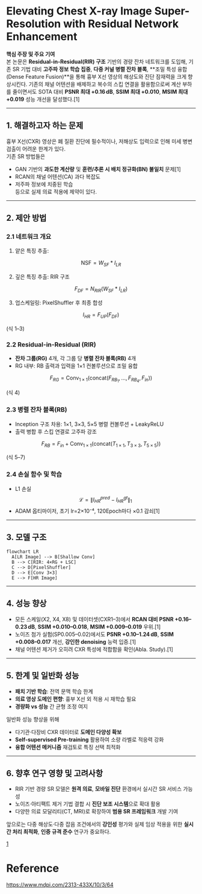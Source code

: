 
# Elevating Chest X-ray Image Super-Resolution with Residual Network Enhancement

**핵심 주장 및 주요 기여**  
본 논문은 **Residual-in-Residual(RIR) 구조** 기반의 경량 잔차 네트워크를 도입해, 기존 SR 기법 대비 **고주파 정보 학습 집중**, **다중 커널 병렬 잔차 블록**, **조밀 특성 융합(Dense Feature Fusion)**을 통해 흉부 X선 영상의 해상도와 진단 잠재력을 크게 향상시킨다. 기존의 채널 어텐션을 배제하고 복수의 스킵 연결을 활용함으로써 계산 부하를 줄이면서도 SOTA 대비 **PSNR 최대 +0.16 dB**, **SSIM 최대 +0.010**, **MSIM 최대 +0.019** 성능 개선을 달성했다.[1]

***

## 1. 해결하고자 하는 문제  
흉부 X선(CXR) 영상은 폐 질환 진단에 필수적이나, 저해상도 입력으로 인해 미세 병변 검출이 어려운 한계가 있다.  
기존 SR 방법들은  
- GAN 기반의 **과도한 계산량** 및 **훈련/추론 시 배치 정규화(BN) 불일치** 문제[1]
- RCAN의 채널 어텐션(CA) 과다 복잡도  
- 저주파 정보에 치중된 학습  
등으로 실제 의료 적용에 제약이 있다.

***

## 2. 제안 방법  
### 2.1 네트워크 개요  
1) 얕은 특징 추출:  

$$
\mathrm{NSF} = W_{SF} * I_{LR}
$$  

2) 깊은 특징 추출: RIR 구조  

$$
F_{DF} = N_{RIR}(W_{SF} * I_{LR})
$$  

3) 업스케일링: PixelShuffler 후 최종 합성  

$$
I_{HR} = F_{UP}(F_{DF})
$$  

(식 1–3)  

### 2.2 Residual-in-Residual (RIR)  
- **잔차 그룹(RG)** 4개, 각 그룹 당 **병렬 잔차 블록(RB)** 4개  
- RG 내부: RB 출력과 입력을 1×1 컨볼루션으로 조밀 융합  

$$
F_{RG} = \mathrm{Conv}_{1×1}(\mathrm{concat}(F_{RB_1},…,F_{RB_4},F_{in}))
$$  

(식 4)  

### 2.3 병렬 잔차 블록(RB)  
- Inception 구조 차용: 1×1, 3×3, 5×5 병렬 컨볼루션 + LeakyReLU  
- 출력 병합 후 스킵 연결로 고주파 강조  

$$
F_{RB} = F_{in} + \mathrm{Conv}_{1×1}(\mathrm{concat}(T_{1×1},T_{3×3},T_{5×5}))
$$  

(식 5–7)  

### 2.4 손실 함수 및 학습  
- L1 손실 $$\mathcal{L} = \|I_{HR}^{pred} - I_{HR}^{gt}\|_1$$  
- ADAM 옵티마이저, 초기 lr=2×10⁻⁴, 120Epoch마다 ×0.1 감쇠[1]

***

## 3. 모델 구조  
```mermaid
flowchart LR
  A[LR Image] --> B[Shallow Conv]
  B --> C[RIR: 4×RG + LSC]
  C --> D[PixelShuffler]
  D --> E[Conv 3×3]
  E --> F[HR Image]
```

***

## 4. 성능 향상  
- 모든 스케일(X2, X4, X8) 및 데이터셋(CXR1–3)에서 **RCAN 대비 PSNR +0.16–0.23 dB**, **SSIM +0.010–0.018**, **MSIM +0.009–0.019** 우위.[1]
- 노이즈 첨가 실험(SP0.005–0.02)에서도 **PSNR +0.10–1.24 dB**, **SSIM +0.008–0.017** 개선, **강인한 denoising** 능력 입증.[1]
- 채널 어텐션 제거가 오히려 CXR 특성에 적합함을 확인(Abla. Study).[1]

***

## 5. 한계 및 일반화 성능  
- **패치 기반 학습**: 전역 문맥 학습 한계  
- **의료 영상 도메인 편향**: 흉부 X선 외 적용 시 재학습 필요  
- **경량화 vs 성능** 간 균형 조정 여지  

일반화 성능 향상을 위해  
- 다기관·다장비 CXR 데이터로 **도메인 다양성 확보**  
- **Self-supervised Pre-training** 활용하여 소량 라벨로 적응력 강화  
- **융합 어텐션 메커니즘** 재검토로 특징 선택 최적화  

***

## 6. 향후 연구 영향 및 고려사항  
- RIR 기반 경량 SR 모델은 **원격 의료**, **모바일 진단** 환경에서 실시간 SR 서비스 가능성  
- 노이즈·아티팩트 제거 기법 결합 시 **진단 보조 시스템**으로 확대 활용  
- 다양한 의료 모달리티(CT, MRI)로 확장하여 **범용 SR 프레임워크** 개발 기여  

앞으로는 다중 해상도·다중 잡음 조건에서의 **강인성** 평가와 실제 임상 적용을 위한 **실시간 처리 최적화**, **인증 규격 준수** 연구가 중요하다.

[1](https://ppl-ai-file-upload.s3.amazonaws.com/web/direct-files/attachments/22370781/d1841d96-938c-4738-afb1-8a342035082d/jimaging-10-00064.pdf)

# Reference
https://www.mdpi.com/2313-433X/10/3/64
